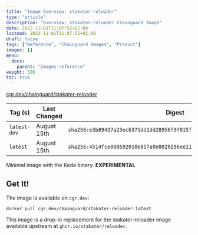```yaml
---
title: "Image Overview: stakater-reloader"
type: "article"
description: "Overview: stakater-reloader Chainguard Image"
date: 2022-11-01T11:07:52+02:00
lastmod: 2022-11-01T11:07:52+02:00
draft: false
tags: ["Reference", "Chainguard Images", "Product"]
images: []
menu:
  docs:
    parent: "images-reference"
weight: 500
toc: true
---
```


[cgr.dev/chainguard/stakater-reloader](https://github.com/chainguard-images/images/tree/main/images/stakater-reloader)

| Tag (s)       | Last Changed | Digest                                                                    |
|---------------|--------------|---------------------------------------------------------------------------|
|  `latest-dev` | August 15th  | `sha256:e3b89437a23ec6371dd1dd28956f9f915fc0090e472381e5d38baf65b9c6dbdc` |
|  `latest`     | August 15th  | `sha256:4514fce0d8692010e857a0e8020296ee1103b7401494388d96d873ab22e8c5b3` |



Minimal image with the Keda binary. **EXPERIMENTAL**

## Get It!

The image is available on `cgr.dev`:

```
docker pull cgr.dev/chainguard/stakater-reloader:latest
```

This image is a drop-in replacement for the stakater-reloader image available upstream at `ghcr.io/stakater/reloader`.

